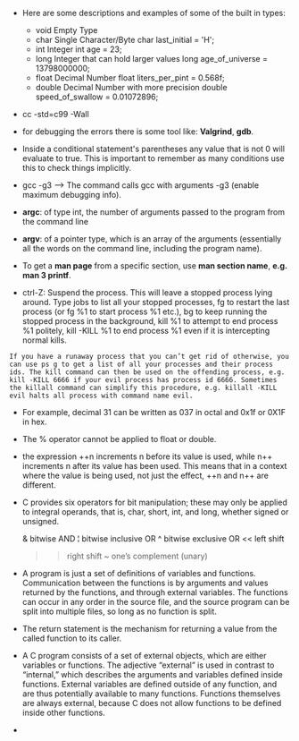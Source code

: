* Here are some descriptions and examples of some of the built in types:
	- void	Empty Type	
	-	char	Single Character/Byte	char last_initial = 'H';
	-	int	Integer	int age = 23;
	-	long	Integer that can hold larger values	long age_of_universe = 13798000000;
	-	float	Decimal Number	float liters_per_pint = 0.568f;
	-	double	Decimal Number with more precision	double speed_of_swallow = 0.01072896;

* cc -std=c99 -Wall
* for debugging the errors there is some tool like: **Valgrind**, **gdb**.

* Inside a conditional statement's parentheses any value that is not 0 will evaluate to true. This is important to remember as many conditions use this to check things implicitly.

* gcc -g3 --> The command calls gcc with arguments -g3 (enable maximum debugging info).

* **argc**: of type int, the number of arguments passed to the program from the command line

* **argv**: of a pointer type, which is an array of the arguments (essentially all the words on the command line, including the program name).

* To get a **man page** from a specific section, use **man section name**, **e.g. man 3 printf**.

* ctrl-Z:
	Suspend the process. This will leave a stopped process lying around. Type jobs to list all your stopped processes, fg to restart the last process (or fg %1 to start process %1 etc.), bg to keep running the stopped process in the background, kill %1 to attempt to end process %1 politely, kill -KILL %1 to end process %1 even if it is intercepting normal kills.


```
If you have a runaway process that you can’t get rid of otherwise, you can use ps g to get a list of all your processes and their process ids. The kill command can then be used on the offending process, e.g. kill -KILL 6666 if your evil process has process id 6666. Sometimes the killall command can simplify this procedure, e.g. killall -KILL evil halts all process with command name evil.
```

* For example, decimal 31 can be written as 037 in octal and 0x1f or 0X1F in hex.

* The % operator cannot be applied to float or double.  

*  the expression ++n increments n before its value is used, while n++ increments n after its value has been used. This means that in a context where the value is being used, not just the effect, ++n and n++ are different.


* C provides six operators for bit manipulation; these may only
  be applied to integral operands, that is, char, short, int,
  and long, whether signed or unsigned.

  &    bitwise AND
  ¦    bitwise inclusive OR
  ^    bitwise exclusive OR
  <<   left shift
  >>   right shift
  ~    one’s complement (unary)



* A program is just a set of definitions of variables and functions. Communication between the functions is by arguments and values returned by the functions, and through external variables. The functions can occur in any order in the source file, and the source program can be split into multiple files, so long as no function is split.

* The return statement is the mechanism for returning a value from the called function to its caller.



* A C program consists of a set of external objects, which are either variables or functions. The adjective “external” is used in contrast to “internal,” which describes the arguments and variables defined inside functions. External variables are defined outside of any function, and are thus potentially available to many functions. Functions themselves are always external, because C does not allow functions to be defined inside other functions.
*






